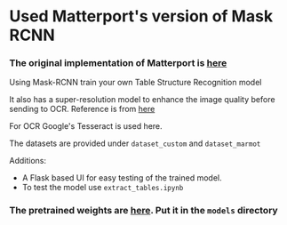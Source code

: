 # Used Matterport's version of Mask RCNN

### The original implementation of Matterport is [here](https://github.com/matterport/Mask_RCNN)

Using Mask-RCNN train your own Table Structure Recognition model

It also has a super-resolution model to enhance the image quality before sending to OCR.
Reference is from [here](https://github.com/amanshenoy/image-super-resolution)

For OCR Google's Tesseract is used here.

The datasets are provided under `dataset_custom` and `dataset_marmot`

Additions:
* A Flask based UI for easy testing of the trained model.
* To test the model use `extract_tables.ipynb`

### The pretrained weights are [here](https://drive.google.com/file/d/1A75braLW3SrweJzXWl0BAJePdM4BEY4s/view?usp=sharing). Put it in the `models` directory
